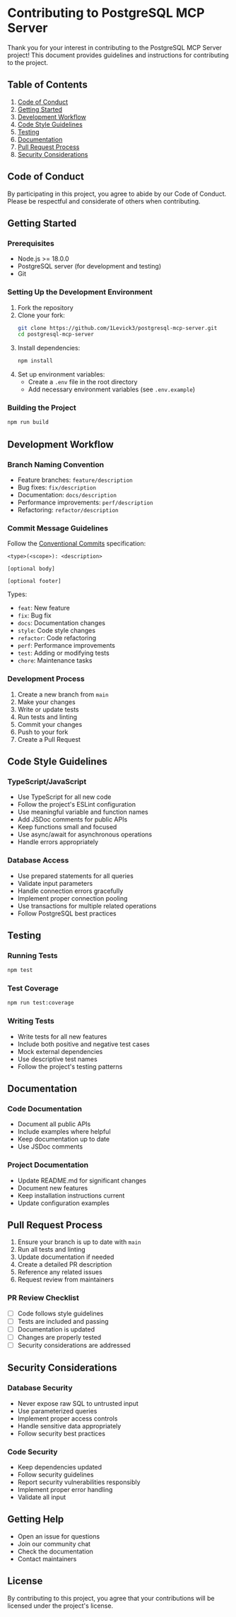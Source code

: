 # Contributing to PostgreSQL MCP Server

Thank you for your interest in contributing to the PostgreSQL MCP Server project! This document provides guidelines and instructions for contributing to the project.

## Table of Contents

1. [Code of Conduct](#code-of-conduct)
2. [Getting Started](#getting-started)
3. [Development Workflow](#development-workflow)
4. [Code Style Guidelines](#code-style-guidelines)
5. [Testing](#testing)
6. [Documentation](#documentation)
7. [Pull Request Process](#pull-request-process)
8. [Security Considerations](#security-considerations)

## Code of Conduct

By participating in this project, you agree to abide by our Code of Conduct. Please be respectful and considerate of others when contributing.

## Getting Started

### Prerequisites

- Node.js >= 18.0.0
- PostgreSQL server (for development and testing)
- Git

### Setting Up the Development Environment

1. Fork the repository
2. Clone your fork:
   ```bash
   git clone https://github.com/1Levick3/postgresql-mcp-server.git
   cd postgresql-mcp-server
   ```
3. Install dependencies:
   ```bash
   npm install
   ```
4. Set up environment variables:
   - Create a `.env` file in the root directory
   - Add necessary environment variables (see `.env.example`)

### Building the Project

```bash
npm run build
```

## Development Workflow

### Branch Naming Convention

- Feature branches: `feature/description`
- Bug fixes: `fix/description`
- Documentation: `docs/description`
- Performance improvements: `perf/description`
- Refactoring: `refactor/description`

### Commit Message Guidelines

Follow the [Conventional Commits](https://www.conventionalcommits.org/) specification:

```
<type>(<scope>): <description>

[optional body]

[optional footer]
```

Types:
- `feat`: New feature
- `fix`: Bug fix
- `docs`: Documentation changes
- `style`: Code style changes
- `refactor`: Code refactoring
- `perf`: Performance improvements
- `test`: Adding or modifying tests
- `chore`: Maintenance tasks

### Development Process

1. Create a new branch from `main`
2. Make your changes
3. Write or update tests
4. Run tests and linting
5. Commit your changes
6. Push to your fork
7. Create a Pull Request

## Code Style Guidelines

### TypeScript/JavaScript

- Use TypeScript for all new code
- Follow the project's ESLint configuration
- Use meaningful variable and function names
- Add JSDoc comments for public APIs
- Keep functions small and focused
- Use async/await for asynchronous operations
- Handle errors appropriately

### Database Access

- Use prepared statements for all queries
- Validate input parameters
- Handle connection errors gracefully
- Implement proper connection pooling
- Use transactions for multiple related operations
- Follow PostgreSQL best practices

## Testing

### Running Tests

```bash
npm test
```

### Test Coverage

```bash
npm run test:coverage
```

### Writing Tests

- Write tests for all new features
- Include both positive and negative test cases
- Mock external dependencies
- Use descriptive test names
- Follow the project's testing patterns

## Documentation

### Code Documentation

- Document all public APIs
- Include examples where helpful
- Keep documentation up to date
- Use JSDoc comments

### Project Documentation

- Update README.md for significant changes
- Document new features
- Keep installation instructions current
- Update configuration examples

## Pull Request Process

1. Ensure your branch is up to date with `main`
2. Run all tests and linting
3. Update documentation if needed
4. Create a detailed PR description
5. Reference any related issues
6. Request review from maintainers

### PR Review Checklist

- [ ] Code follows style guidelines
- [ ] Tests are included and passing
- [ ] Documentation is updated
- [ ] Changes are properly tested
- [ ] Security considerations are addressed

## Security Considerations

### Database Security

- Never expose raw SQL to untrusted input
- Use parameterized queries
- Implement proper access controls
- Handle sensitive data appropriately
- Follow security best practices

### Code Security

- Keep dependencies updated
- Follow security guidelines
- Report security vulnerabilities responsibly
- Implement proper error handling
- Validate all input

## Getting Help

- Open an issue for questions
- Join our community chat
- Check the documentation
- Contact maintainers

## License

By contributing to this project, you agree that your contributions will be licensed under the project's license. 
